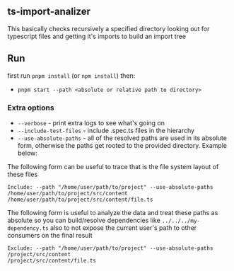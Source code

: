 ## ts-import-analizer

This basically checks recursively a specified directory looking out for typescript files and getting it's imports to build an import tree

## Run

first run `pnpm install` (or `npm install`) then:

- `pnpm start --path <absolute or relative path to directory>`

### Extra options

- `--verbose` - print extra logs to see what's going on
- `--include-test-files` - include .spec.ts files in the hierarchy
- `--use-absolute-paths` - all of the resolved paths are used in its absolute form, otherwise the paths get rooted to the provided directory. Example below:

The following form can be useful to trace that is the file system layout of these files

```
Include: --path "/home/user/path/to/project" --use-absolute-paths
/home/user/path/to/project/src/content
/home/user/path/to/project/src/content/file.ts
```

The following form is useful to analyze the data and treat these paths as absolute so you can build/resolve dependencies like `../../../my-dependency.ts` also to not expose the current user's path to other consumers on the final result

```
Exclude: --path "/home/user/path/to/project" --use-absolute-paths
/project/src/content
/project/src/content/file.ts
```
